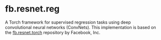 # fb.resnet.reg

A Torch framework for supervised regression tasks using deep convolutional neural networks (ConvNets). This implementation is based on the [fb.resnet.torch](https://github.com/facebook/fb.resnet.torch) repository by Facebook, Inc. 

